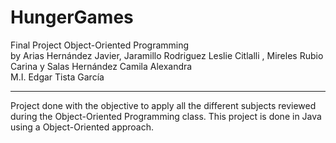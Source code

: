 # HungerGames

Final Project Object-Oriented Programming \
by Arias Hernández Javier, Jaramillo Rodriguez Leslie Citlalli , Mireles Rubio Carina y Salas Hernández Camila Alexandra \
M.I. Edgar Tista García

---

Project done with the objective to apply all the different subjects reviewed during the Object-Oriented Programming class. This project is done in Java using a Object-Oriented approach.
